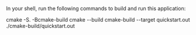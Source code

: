 In your shell, run the following commands to build and run this application:

cmake -S. -Bcmake-build
cmake --build cmake-build --target quickstart.out
./cmake-build/quickstart.out
